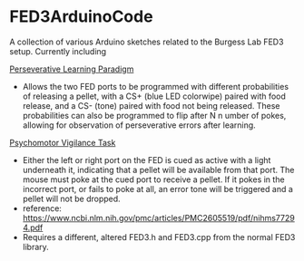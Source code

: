 # FED3ArduinoCode
A collection of various Arduino sketches related to the Burgess Lab FED3 setup. Currently including 

[Perseverative Learning Paradigm](https://github.com/katiefurms/FED3ArduinoCode/blob/main/persLearningKLF)
 - Allows the two FED ports to be programmed with different probabilities of releasing a pellet, with a CS+ (blue LED colorwipe) paired with food release, and a CS- (tone) paired with food not being released. These probabilities can also be programmed to flip after N n umber of pokes, allowing for observation of perseverative errors after learning.


[Psychomotor Vigilance Task](https://github.com/katiefurms/FED3ArduinoCode/tree/main/vigilance)
- Either the left or right port on the FED is cued as active with a light underneath it, indicating that a pellet will be available from that port. The mouse must poke at the cued port to receive a pellet. If it pokes in the incorrect port, or fails to poke at all, an error tone will be triggered and a pellet will not be dropped.
- reference: https://www.ncbi.nlm.nih.gov/pmc/articles/PMC2605519/pdf/nihms77294.pdf
- Requires a different, altered FED3.h and FED3.cpp from the normal FED3 library.
